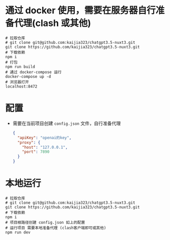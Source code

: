 # 通过 docker 使用，需要在服务器自行准备代理(clash 或其他)

```shell
# 拉取仓库
# git clone git@github.com:kaijia323/chatgpt3.5-nuxt3.git
git clone https://github.com/kaijia323/chatgpt3.5-nuxt3.git
# 下载依赖
npm i
# 打包
npm run build
# 通过 docker-compose 运行
docker-compose up -d
# 浏览器打开
localhost:8472
```

# 配置

- 需要在当前项目创建 `config.json` 文件，自行准备代理
  ```json
  {
    "apiKey": "openai的key",
    "proxy": {
      "host": "127.0.0.1",
      "port": 7890
    }
  }
  ```

# 本地运行

```shell
# 拉取仓库
# git clone git@github.com:kaijia323/chatgpt3.5-nuxt3.git
git clone https://github.com/kaijia323/chatgpt3.5-nuxt3.git
# 下载依赖
npm i
# 项目根路径创建 config.json 如上的配置
# 运行项目 需要本地准备代理 (clash客户端即可或其他)
npm run dev
```
